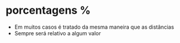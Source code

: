 # porcentagens % 

* Em muitos casos é tratado da mesma maneira que as distâncias <length>
* Sempre será relativo a algum valor 

